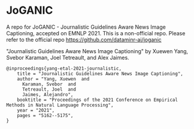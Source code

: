 # JoGANIC
A repo for JoGANIC - Journalistic Guidelines Aware News Image Captioning, accepted on EMNLP 2021. This is a non-official repo. Please refer to the official repo https://github.com/dataminr-ai/joganic

"Journalistic Guidelines Aware News Image Captioning" by Xuewen Yang, Svebor Karaman, Joel Tetreault, and Alex Jaimes.
```
@inproceedings{yang-etal-2021-journalistic,
    title = "Journalistic Guidelines Aware News Image Captioning",
    author = "Yang, Xuewen  and
      Karaman, Svebor  and
      Tetreault, Joel  and
      Jaimes, Alejandro",
    booktitle = "Proceedings of the 2021 Conference on Empirical Methods in Natural Language Processing",
    year = "2021",
    pages = "5162--5175",
}
```
